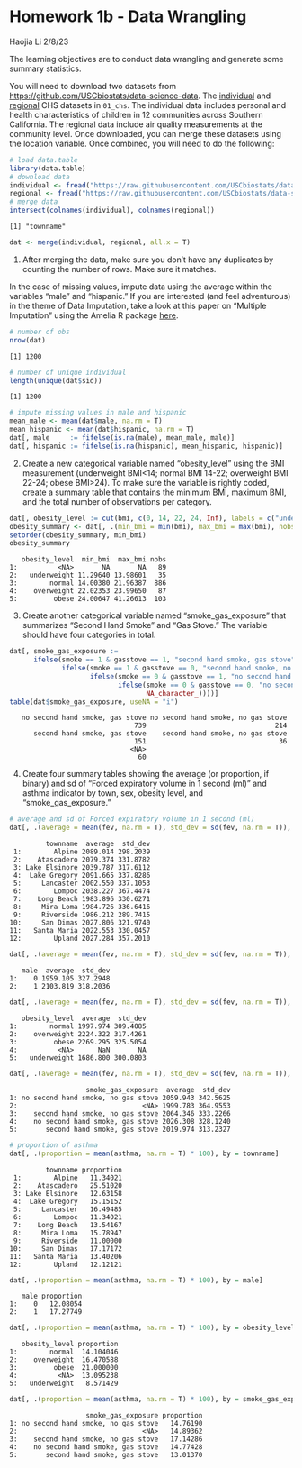 Homework 1b - Data Wrangling
================
Haojia Li
2/8/23

The learning objectives are to conduct data wrangling and generate some
summary statistics.

You will need to download two datasets from
https://github.com/USCbiostats/data-science-data. The
[individual](https://raw.githubusercontent.com/USCbiostats/data-science-data/master/01_chs/chs_individual.csv)
and
[regional](https://raw.githubusercontent.com/USCbiostats/data-science-data/master/01_chs/chs_regional.csv)
CHS datasets in `01_chs`. The individual data includes personal and
health characteristics of children in 12 communities across Southern
California. The regional data include air quality measurements at the
community level. Once downloaded, you can merge these datasets using the
location variable. Once combined, you will need to do the following:

``` r
# load data.table
library(data.table)
# download data
individual <- fread("https://raw.githubusercontent.com/USCbiostats/data-science-data/master/01_chs/chs_individual.csv")
regional <- fread("https://raw.githubusercontent.com/USCbiostats/data-science-data/master/01_chs/chs_regional.csv")
# merge data
intersect(colnames(individual), colnames(regional))
```

    [1] "townname"

``` r
dat <- merge(individual, regional, all.x = T)
```

1.  After merging the data, make sure you don’t have any duplicates by
    counting the number of rows. Make sure it matches.

In the case of missing values, impute data using the average within the
variables “male” and “hispanic.” If you are interested (and feel
adventurous) in the theme of Data Imputation, take a look at this paper
on “Multiple Imputation” using the Amelia R package
[here](https://gking.harvard.edu/files/gking/files/amelia_jss.pdf).

``` r
# number of obs
nrow(dat)
```

    [1] 1200

``` r
# number of unique individual
length(unique(dat$sid))
```

    [1] 1200

``` r
# impute missing values in male and hispanic
mean_male <- mean(dat$male, na.rm = T)
mean_hispanic <- mean(dat$hispanic, na.rm = T)
dat[, male     := fifelse(is.na(male), mean_male, male)]
dat[, hispanic := fifelse(is.na(hispanic), mean_hispanic, hispanic)]
```

2.  Create a new categorical variable named “obesity_level” using the
    BMI measurement (underweight BMI\<14; normal BMI 14-22; overweight
    BMI 22-24; obese BMI\>24). To make sure the variable is rightly
    coded, create a summary table that contains the minimum BMI, maximum
    BMI, and the total number of observations per category.

``` r
dat[, obesity_level := cut(bmi, c(0, 14, 22, 24, Inf), labels = c("underweight", "normal", "overweight", "obese"))]
obesity_summary <- dat[, .(min_bmi = min(bmi), max_bmi = max(bmi), nobs = .N), by = obesity_level]
setorder(obesity_summary, min_bmi)
obesity_summary
```

       obesity_level  min_bmi  max_bmi nobs
    1:          <NA>       NA       NA   89
    2:   underweight 11.29640 13.98601   35
    3:        normal 14.00380 21.96387  886
    4:    overweight 22.02353 23.99650   87
    5:         obese 24.00647 41.26613  103

3.  Create another categorical variable named “smoke_gas_exposure” that
    summarizes “Second Hand Smoke” and “Gas Stove.” The variable should
    have four categories in total.

``` r
dat[, smoke_gas_exposure := 
      ifelse(smoke == 1 & gasstove == 1, "second hand smoke, gas stove",
             ifelse(smoke == 1 & gasstove == 0, "second hand smoke, no gas stove",
                    ifelse(smoke == 0 & gasstove == 1, "no second hand smoke, gas stove",
                           ifelse(smoke == 0 & gasstove == 0, "no second hand smoke, no gas stove",
                                  NA_character_))))]
table(dat$smoke_gas_exposure, useNA = "i")
```


       no second hand smoke, gas stove no second hand smoke, no gas stove 
                                   739                                214 
          second hand smoke, gas stove    second hand smoke, no gas stove 
                                   151                                 36 
                                  <NA> 
                                    60 

4.  Create four summary tables showing the average (or proportion, if
    binary) and sd of “Forced expiratory volume in 1 second (ml)” and
    asthma indicator by town, sex, obesity level, and
    “smoke_gas_exposure.”

``` r
# average and sd of Forced expiratory volume in 1 second (ml)
dat[, .(average = mean(fev, na.rm = T), std_dev = sd(fev, na.rm = T)), by = townname]
```

             townname  average  std_dev
     1:        Alpine 2089.014 298.2039
     2:    Atascadero 2079.374 331.8782
     3: Lake Elsinore 2039.787 317.6112
     4:  Lake Gregory 2091.665 337.8286
     5:     Lancaster 2002.550 337.1053
     6:        Lompoc 2038.227 367.4474
     7:    Long Beach 1983.896 330.6271
     8:     Mira Loma 1984.726 336.6416
     9:     Riverside 1986.212 289.7415
    10:     San Dimas 2027.806 321.9740
    11:   Santa Maria 2022.553 330.0457
    12:        Upland 2027.284 357.2010

``` r
dat[, .(average = mean(fev, na.rm = T), std_dev = sd(fev, na.rm = T)), by = male]
```

       male  average  std_dev
    1:    0 1959.105 327.2948
    2:    1 2103.819 318.2036

``` r
dat[, .(average = mean(fev, na.rm = T), std_dev = sd(fev, na.rm = T)), by = obesity_level]
```

       obesity_level  average  std_dev
    1:        normal 1997.974 309.4085
    2:    overweight 2224.322 317.4261
    3:         obese 2269.295 325.5054
    4:          <NA>      NaN       NA
    5:   underweight 1686.800 300.0803

``` r
dat[, .(average = mean(fev, na.rm = T), std_dev = sd(fev, na.rm = T)), by = smoke_gas_exposure]
```

                       smoke_gas_exposure  average  std_dev
    1: no second hand smoke, no gas stove 2059.943 342.5625
    2:                               <NA> 1999.783 364.9553
    3:    second hand smoke, no gas stove 2064.346 333.2266
    4:    no second hand smoke, gas stove 2026.308 328.1240
    5:       second hand smoke, gas stove 2019.974 313.2327

``` r
# proportion of asthma
dat[, .(proportion = mean(asthma, na.rm = T) * 100), by = townname]
```

             townname proportion
     1:        Alpine   11.34021
     2:    Atascadero   25.51020
     3: Lake Elsinore   12.63158
     4:  Lake Gregory   15.15152
     5:     Lancaster   16.49485
     6:        Lompoc   11.34021
     7:    Long Beach   13.54167
     8:     Mira Loma   15.78947
     9:     Riverside   11.00000
    10:     San Dimas   17.17172
    11:   Santa Maria   13.40206
    12:        Upland   12.12121

``` r
dat[, .(proportion = mean(asthma, na.rm = T) * 100), by = male]
```

       male proportion
    1:    0   12.08054
    2:    1   17.27749

``` r
dat[, .(proportion = mean(asthma, na.rm = T) * 100), by = obesity_level]
```

       obesity_level proportion
    1:        normal  14.104046
    2:    overweight  16.470588
    3:         obese  21.000000
    4:          <NA>  13.095238
    5:   underweight   8.571429

``` r
dat[, .(proportion = mean(asthma, na.rm = T) * 100), by = smoke_gas_exposure]
```

                       smoke_gas_exposure proportion
    1: no second hand smoke, no gas stove   14.76190
    2:                               <NA>   14.89362
    3:    second hand smoke, no gas stove   17.14286
    4:    no second hand smoke, gas stove   14.77428
    5:       second hand smoke, gas stove   13.01370
